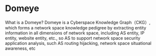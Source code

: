 # Domeye
What is a Domeye?
Domeye is a Cyberspace Knowledge Graph（CKG）, which forms a network space knowledge pedigree by extracting entity information in all dimensions of network space, including AS entity, IP entity, website entity, etc., so AS to support network space security application analysis, such AS routing hijacking, network space situational awareness, etc
